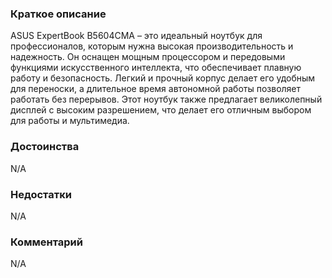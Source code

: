 ### **Краткое описание**
ASUS ExpertBook B5604CMA – это идеальный ноутбук для профессионалов, которым нужна высокая производительность и надежность. Он оснащен мощным процессором и передовыми функциями искусственного интеллекта, что обеспечивает плавную работу и безопасность. Легкий и прочный корпус делает его удобным для переноски, а длительное время автономной работы позволяет работать без перерывов. Этот ноутбук также предлагает великолепный дисплей с высоким разрешением, что делает его отличным выбором для работы и мультимедиа.

### **Достоинства**
N/A

### **Недостатки**
N/A

### **Комментарий**
N/A

